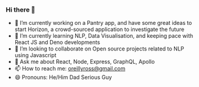 ### Hi there 👋

- 🔭 I’m currently working on a Pantry app, and have some great ideas to start Horizon, a crowd-sourced application to investigate the future
- 🌱 I’m currently learning NLP, Data Visualisation, and keeping pace with React JS and Deno developments
- 👯 I’m looking to collaborate on Open source projects related to NLP using Javascript
- 💬 Ask me about React, Node, Express, GraphQL, Apollo  
- 📫 How to reach me: oreillyross@gmail.com
- 😄 Pronouns: He/Him Dad Serious Guy
  

